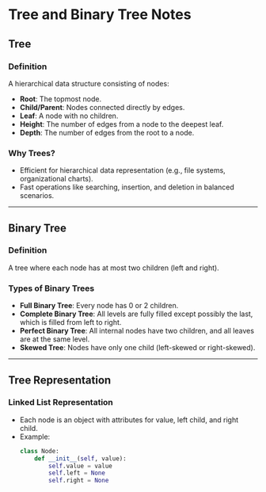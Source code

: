 # Tree and Binary Tree Notes
## Tree
### Definition
A hierarchical data structure consisting of nodes:
- **Root**: The topmost node.
- **Child/Parent**: Nodes connected directly by edges.
- **Leaf**: A node with no children.
- **Height**: The number of edges from a node to the deepest leaf.
- **Depth**: The number of edges from the root to a node.

### Why Trees?
- Efficient for hierarchical data representation (e.g., file systems, organizational charts).
- Fast operations like searching, insertion, and deletion in balanced scenarios.

---

## Binary Tree
### Definition
A tree where each node has at most two children (left and right).

### Types of Binary Trees
- **Full Binary Tree**: Every node has 0 or 2 children.
- **Complete Binary Tree**: All levels are fully filled except possibly the last, which is filled from left to right.
- **Perfect Binary Tree**: All internal nodes have two children, and all leaves are at the same level.
- **Skewed Tree**: Nodes have only one child (left-skewed or right-skewed).

---

## Tree Representation
### Linked List Representation
- Each node is an object with attributes for value, left child, and right child.
- Example:
  ```python
  class Node:
      def __init__(self, value):
          self.value = value
          self.left = None
          self.right = None
